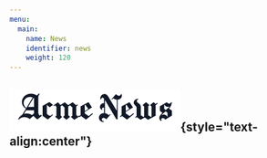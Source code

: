 ```yaml
---
menu:
  main:
    name: News
    identifier: news
    weight: 120
---
```


![News](news.png){style="text-align:center"}
-----------------
